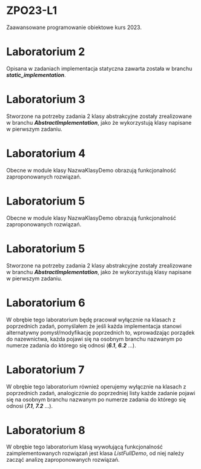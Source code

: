 # ZPO23-L1
Zaawansowane programowanie obiektowe kurs 2023.

# Laboratorium 2
Opisana w zadaniach implementacja statyczna zawarta została w branchu ***static_implementation***.

# Laboratorium 3
Stworzone na potrzeby zadania 2 klasy abstrakcyjne zostały zrealizowane w branchu ***AbstractImplementation***, jako że wykorzystują klasy napisane w pierwszym zadaniu.

# Laboratorium 4
Obecne w module klasy NazwaKlasyDemo obrazują funkcjonalność zaproponowanych rozwiązań.

# Laboratorium 5
Obecne w module klasy NazwaKlasyDemo obrazują funkcjonalność zaproponowanych rozwiązań.

# Laboratorium 5
Stworzone na potrzeby zadania 2 klasy abstrakcyjne zostały zrealizowane w branchu ***AbstractImplementation***, jako że wykorzystują klasy napisane w pierwszym zadaniu.

# Laboratorium 6

W obrębie tego laboratorium będę pracował wyłącznie na klasach z poprzednich zadań, pomyślałem że jeśli każda implementacja stanowi alternatywny pomysł/modyfikację poprzednich to, wprowadzając porządek do nazewnictwa, każda pojawi się na osobnym branchu nazwanym po numerze zadania do którego się odnosi (***6.1***, ***6.2*** ...).

# Laboratorium 7

W obrębie tego laboratorium również operujemy wyłącznie na klasach z poprzednich zadań, analogicznie do poprzedniej listy każde zadanie pojawi się na osobnym branchu nazwanym po numerze zadania do którego się odnosi (***7.1***, ***7.2*** ...).

# Laboratorium 8

W obrębie tego laboratorium klasą wywołującą funkcjonalność zaimplementowanych rozwiązań jest klasa _ListFullDemo_, od niej należy zacząć analizę zaproponowanych rozwiązań.
